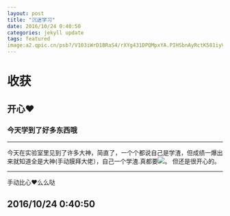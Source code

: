 ```yaml
---
layout: post
title: "沉迷学习"
date: 2016/10/24 0:40:50
categories: jekyll update
tags: featured
image:a2.qpic.cn/psb?/V103iWrD1BRaS4/rXYg431DPQMpxYA.PIHSbnAyRctK581iyV3JZ.ffbbY!/b/dAUBAAAAAAAA&ek=1&kp=1&pt=0&bo=vwDGAAAAAAAFAFo!&sce=60-2-2&rf=viewer_311
---
```


# 收获 #
## 开心♥ ##
### 今天学到了好多东西哦 ###
----------
今天在实验室里见到了许多大神，简直了，一个个都说自己是学渣，但成绩一爆出来就知道全是大神(手动膜拜大佬），自己一个学渣.真都要![](http://a2.qpic.cn/psb?/V103iWrD1BRaS4/rXYg431DPQMpxYA.PIHSbnAyRctK581iyV3JZ.ffbbY!/b/dAUBAAAAAAAA&ek=1&kp=1&pt=0&bo=vwDGAAAAAAAFAFo!&sce=60-2-2&rf=viewer_311)。
但还是很开心的。

----------
手动比心♥么么哒
## **2016/10/24 0:40:50** ##
